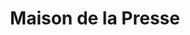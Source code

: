 ---
title: "Maison de la Presse"
url: /chateauneuf-sur-charente/maison-de-la-presse/
shop: Zeitungen
---